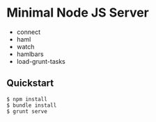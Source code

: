 # Minimal Node JS Server

* connect
* haml
* watch
* hamlbars
* load-grunt-tasks

## Quickstart

    $ npm install
    $ bundle install
    $ grunt serve
